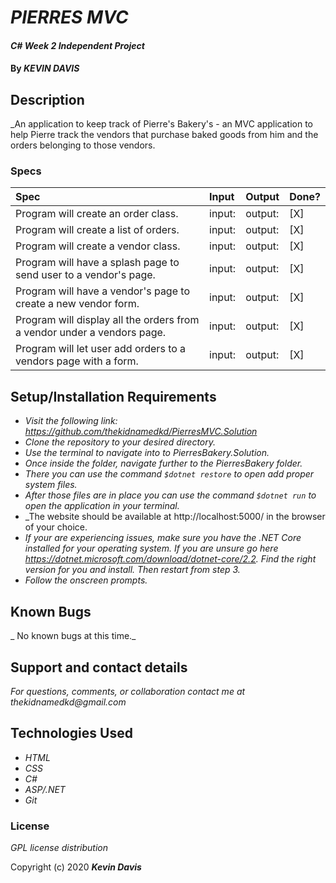 # _PIERRES MVC_

#### _C# Week 2 Independent Project_

#### By _**KEVIN DAVIS**_

## Description

_An application to keep track of Pierre's Bakery's - an MVC application to help Pierre track the vendors that purchase baked goods from him and the orders belonging to those vendors.

### Specs
| Spec | Input | Output | Done? |
| :-------------     | :------------- | :------------- | :------------- | 
| Program will create an order class. | input: | output: | [X] |
| Program will create a list of orders. | input: | output: | [X] |
| Program will create a vendor class. | input: | output: | [X] |
| Program will have a splash page to send user to a vendor's page. | input: | output:  | [X] |
| Program will have a vendor's page to create a new vendor form. | input: | output: | [X] |
| Program will display all the orders from a vendor under a vendors page. | input:| output: | [X] |
| Program will let user add orders to a vendors page with a form. | input:| output: | [X] |


## Setup/Installation Requirements

* _Visit the following link: https://github.com/thekidnamedkd/PierresMVC.Solution_
* _Clone the repository to your desired directory._
* _Use the terminal to navigate into to PierresBakery.Solution._
* _Once inside the folder, navigate further to the PierresBakery folder._
* _There you can use the command ```$dotnet restore``` to open add proper system files._
* _After those files are in place you can use the command ```$dotnet run``` to open the application in your terminal._
* _The website should be available at http://localhost:5000/ in the browser of your choice.
* _If your are experiencing issues, make sure you have the .NET Core installed for your operating system. If you are unsure go here https://dotnet.microsoft.com/download/dotnet-core/2.2. Find the right version for you and install. Then restart from step 3._
* _Follow the onscreen prompts._


## Known Bugs

_ No known bugs at this time._

## Support and contact details

_For questions, comments, or collaboration contact me at thekidnamedkd@gmail.com_

## Technologies Used

* _HTML_
* _CSS_
* _C#_
* _ASP/.NET_
* _Git_

### License

*GPL license distribution*

Copyright (c) 2020 **_Kevin Davis_**

